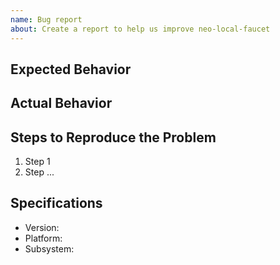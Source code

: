 ```yaml
---
name: Bug report
about: Create a report to help us improve neo-local-faucet
---
```


## Expected Behavior

## Actual Behavior

## Steps to Reproduce the Problem

1. Step 1
1. Step ...

## Specifications

- Version:
- Platform:
- Subsystem:

